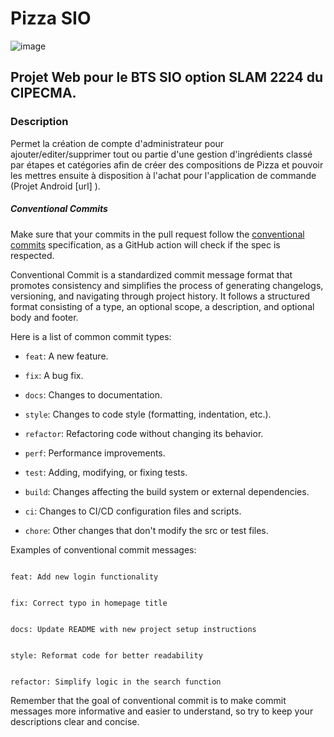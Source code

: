 # Pizza SIO
 ![image](https://img.shields.io/badge/MariaDB-003545?style=for-the-badge&logo=mariadb&logoColor=white)
## Projet Web pour le BTS SIO option SLAM 2224 du CIPECMA.
 
### Description
Permet la création de compte d'administrateur pour ajouter/editer/supprimer tout ou partie d'une gestion d'ingrédients classé par étapes et catégories afin de créer des compositions de Pizza et pouvoir les mettres ensuite à disposition à l'achat pour l'application de commande (Projet Android [url] ).
 
##### Conventional Commits
 
Make sure that your commits in the pull request follow the [conventional commits](https://www.conventionalcommits.org/en/v1.0.0/) specification, as a GitHub action will check if the spec is respected.
 
Conventional Commit is a standardized commit message format that promotes consistency and simplifies the process of generating changelogs, versioning, and navigating through project history. It follows a structured format consisting of a type, an optional scope, a description, and optional body and footer.
 
Here is a list of common commit types:
 
- `feat`: A new feature.

- `fix`: A bug fix.

- `docs`: Changes to documentation.

- `style`: Changes to code style (formatting, indentation, etc.).

- `refactor`: Refactoring code without changing its behavior.

- `perf`: Performance improvements.

- `test`: Adding, modifying, or fixing tests.

- `build`: Changes affecting the build system or external dependencies.

- `ci`: Changes to CI/CD configuration files and scripts.

- `chore`: Other changes that don't modify the src or test files.
 
Examples of conventional commit messages:
 
```

feat: Add new login functionality

```
 
```

fix: Correct typo in homepage title

```
 
```

docs: Update README with new project setup instructions

```
 
```

style: Reformat code for better readability

```
 
```

refactor: Simplify logic in the search function

```
 
Remember that the goal of conventional commit is to make commit messages more informative and easier to understand, so try to keep your descriptions clear and concise.
